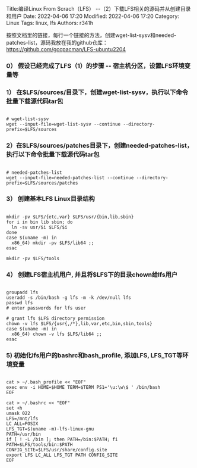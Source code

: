 Title:编译Linux From Scrach（LFS） --（2）下载LFS相关的源码并从创建目录和用户
Date: 2022-04-06 17:20
Modified: 2022-04-06 17:20
Category: Linux
Tags: linux, lfs
Authors: r341h


按照文档里的链接，每行一个链接的方法，创建wget-list-sysv和needed-patches-list，源码我放在我的github仓库： https://github.com/gccpacman/LFS-ubuntu2204


### 0） 假设已经完成了LFS（1）的步骤 -- 宿主机分区，设置LFS环境变量等



### 1） 在$LFS/sources/目录下，创建wget-list-sysv，执行以下命令批量下载源代码tar包

```

# wget-list-sysv
wget --input-file=wget-list-sysv --continue --directory-prefix=$LFS/sources

```

<!-- ![lfs source code]({static}/images/lfs2.png) -->

### 2）在$LFS/sources/patches目录下，创建needed-patches-list，执行以下命令批量下载源代码tar包

```

# needed-patches-list
wget --input-file=needed-patches-list --continue --directory-prefix=$LFS/sources/patches

```

<!-- ![lfs  source code]({static}/images/lfs2-2.png) -->

### 3） 创建基本LFS Linux目录结构

```

mkdir -pv $LFS/{etc,var} $LFS/usr/{bin,lib,sbin}
for i in bin lib sbin; do
  ln -sv usr/$i $LFS/$i
done
case $(uname -m) in
  x86_64) mkdir -pv $LFS/lib64 ;;
esac

mkdir -pv $LFS/tools

```

<!-- ![lfs  source code]({static}/images/lfs2-3.png) -->

### 4） 创建LFS宿主机用户, 并且将$LFS下的目录chown给lfs用户

```

groupadd lfs
useradd -s /bin/bash -g lfs -m -k /dev/null lfs
passwd lfs
# enter passwords for lfs user

# grant lfs $LFS directory permission
chown -v lfs $LFS/{usr{,/*},lib,var,etc,bin,sbin,tools}
case $(uname -m) in
  x86_64) chown -v lfs $LFS/lib64 ;;
esac

```

### 5) 初始化lfs用户的bashrc和bash_profile, 添加LFS, LFS_TGT等环境变量

```

cat > ~/.bash_profile << "EOF"
exec env -i HOME=$HOME TERM=$TERM PS1='\u:\w\$ ' /bin/bash
EOF

cat > ~/.bashrc << "EOF"
set +h
umask 022
LFS=/mnt/lfs
LC_ALL=POSIX
LFS_TGT=$(uname -m)-lfs-linux-gnu 
PATH=/usr/bin
if [ ! -L /bin ]; then PATH=/bin:$PATH; fi 
PATH=$LFS/tools/bin:$PATH 
CONFIG_SITE=$LFS/usr/share/config.site 
export LFS LC_ALL LFS_TGT PATH CONFIG_SITE 
EOF

```